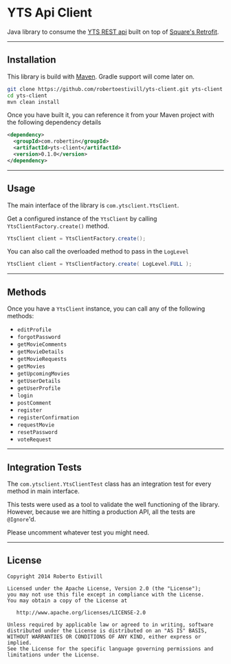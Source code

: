 YTS Api Client
=========

Java library to consume the [YTS REST api][1] built on top of [Square's Retrofit][2].

***
Installation
--
This library is build with [Maven][3]. Gradle support will come later on.
```sh
git clone https://github.com/robertoestivill/yts-client.git yts-client
cd yts-client
mvn clean install
```

Once you have built it, you can reference it from your Maven project with the following dependency details
```xml
<dependency>
  <groupId>com.robertin</groupId>
  <artifactId>yts-client</artifactId>
  <version>0.1.0</version>
</dependency>
```


***
Usage
--
The main interface of the library is ```com.ytsclient.YtsClient```. 

Get a configured instance of the ```YtsClient``` by calling ```YtsClientFactory.create()``` method.

```java
YtsClient client = YtsClientFactory.create();
```

You can also call the overloaded method to pass in the ```LogLevel```

```java
YtsClient client = YtsClientFactory.create( LogLevel.FULL );
```

***
Methods
--
Once you have a ```YtsClient``` instance, you can call any of the following methods:

* ```editProfile```
* ```forgotPassword```
* ```getMovieComments```
* ```getMovieDetails```
* ```getMovieRequests```
* ```getMovies```
* ```getUpcomingMovies```
* ```getUserDetails```
* ```getUserProfile```
* ```login```
* ```postComment```
* ```register```
* ```registerConfirmation```
* ```requestMovie```
* ```resetPassword```
* ```voteRequest```


***
Integration Tests
--
The ```com.ytsclient.YtsClientTest``` class has an integration test for every method in main interface. 

This tests were used as a tool to validate the well functioning of the library. However, because we are hitting a production API, all the tests are ```@Ignore```'d. 

Please uncomment whatever test you might need.


***
License
----

    Copyright 2014 Roberto Estivill

    Licensed under the Apache License, Version 2.0 (the "License");
    you may not use this file except in compliance with the License.
    You may obtain a copy of the License at

       http://www.apache.org/licenses/LICENSE-2.0

    Unless required by applicable law or agreed to in writing, software
    distributed under the License is distributed on an "AS IS" BASIS,
    WITHOUT WARRANTIES OR CONDITIONS OF ANY KIND, either express or implied.
    See the License for the specific language governing permissions and
    limitations under the License.

[1]:http://yts.re/api
[2]:https://github.com/square/retrofit
[3]:http://maven.apache.org
[git-repo-url]:http://github.com/robertoestivill/yts-client
